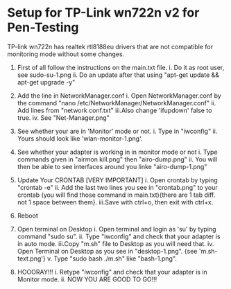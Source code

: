 # Setup for TP-Link wn722n v2 for Pen-Testing

TP-link wn722n has realtek rtl8188eu drivers that are not compatible for monitoring mode without some changes.

1. First of all follow the instructions on the main.txt file.
    i.  Do it as root user, see sudo-su-1.png
    ii. Do an update after that using "apt-get update && apt-get upgrade -y" 

2. Add the line in NetworkManager.conf 
    i.  Open NetworkManager.conf by the command "nano /etc/NetworkManager/NetworkManager.conf"
    ii. Add lines from "network conf.txt" 
    iii.Also change 'ifupdown' false to true.
    iv. See "Net-Manager.png"
   
3. See whether your are in 'Monitor' mode or not.
    i.  Type in "iwconfig"
    ii. Yours should look like 'wlan-monitor-1.png'.

4.  See whether your adapter is working in in monitor mode or not
    i.  Type commands given in "airmon kill.png" then "airo-dump.png"
    ii. You will then be able to see interfaces around you linke "airo-dump-1.png"
    
5.  Update Your CRONTAB [VERY IMPORTANT]
    i.  Open crontab by typing "crontab -e"
    ii. Add the last two lines you see in "crontab.png" to your crontab (you will find those command in main.txt){there are 1 tab diff. not 1 space between them}.
    iii.Save with ctrl+o, then exit with ctrl+x.
    
6.  Reboot

7.  Open terminal on Desktop 
    i.  Open terminal and login as 'su' by typing command "sudo su".
    ii. Type "iwconfig" and check that your adapter is in auto mode.
    iii.Copy "m.sh" file to Desktop as you will need that.
    iv. Open Terminal on Desktop as you see in "desktop-1.png". {see 'm.sh-text.png'}
    v.  Type "sudo bash ./m.sh" like "bash-1.png".
   
8. HOOORAY!!! 
    i.  Retype "iwconfig" and check that your adapter is in Monitor mode.
    ii. NOW YOU ARE GOOD TO GO!!!






